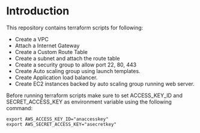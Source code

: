 # Introduction
This repository contains terraform scripts for following:

- Create a VPC
- Attach a Internet Gateway
- Create a Custom Route Table
- Create a subnet and attach the route table
- Create a security group to allow port 22, 80, 443
- Create Auto scaling group using launch templates.
- Create Application load balancer.
- Create EC2 instances backed by auto scaling group running web server.

Before running terraform scripts make sure to set ACCESS_KEY_ID and SECRET_ACCESS_KEY as environment variable using the following command:

```
export AWS_ACCESS_KEY_ID="anaccesskey"
export AWS_SECRET_ACCESS_KEY="asecretkey"
```